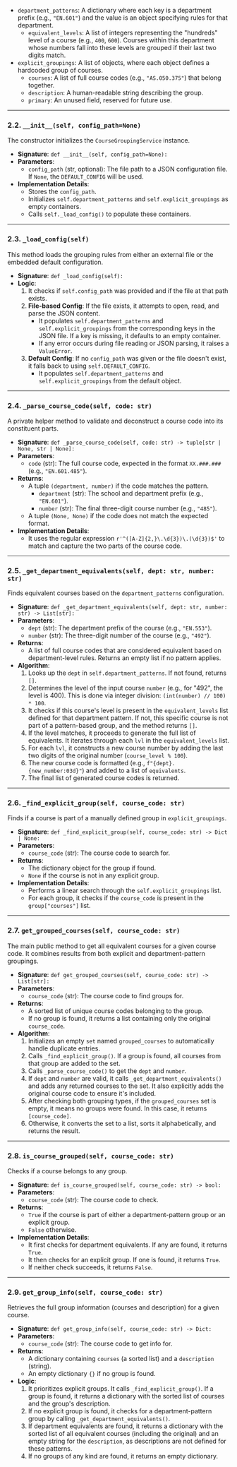 -   `department_patterns`: A dictionary where each key is a department prefix (e.g., `"EN.601"`) and the value is an object specifying rules for that department.
    -   `equivalent_levels`: A list of integers representing the "hundreds" level of a course (e.g., `400`, `600`). Courses within this department whose numbers fall into these levels are grouped if their last two digits match.
-   `explicit_groupings`: A list of objects, where each object defines a hardcoded group of courses.
    -   `courses`: A list of full course codes (e.g., `"AS.050.375"`) that belong together.
    -   `description`: A human-readable string describing the group.
    -   `primary`: An unused field, reserved for future use.

---

### 2.2. `__init__(self, config_path=None)`

The constructor initializes the `CourseGroupingService` instance.

-   **Signature**: `def __init__(self, config_path=None):`
-   **Parameters**:
    -   `config_path` (str, optional): The file path to a JSON configuration file. If `None`, the `DEFAULT_CONFIG` will be used.
-   **Implementation Details**:
    -   Stores the `config_path`.
    -   Initializes `self.department_patterns` and `self.explicit_groupings` as empty containers.
    -   Calls `self._load_config()` to populate these containers.

---

### 2.3. `_load_config(self)`

This method loads the grouping rules from either an external file or the embedded default configuration.

-   **Signature**: `def _load_config(self):`
-   **Logic**:
    1.  It checks if `self.config_path` was provided and if the file at that path exists.
    2.  **File-based Config**: If the file exists, it attempts to open, read, and parse the JSON content.
        -   It populates `self.department_patterns` and `self.explicit_groupings` from the corresponding keys in the JSON file. If a key is missing, it defaults to an empty container.
        -   If any error occurs during file reading or JSON parsing, it raises a `ValueError`.
    3.  **Default Config**: If no `config_path` was given or the file doesn't exist, it falls back to using `self.DEFAULT_CONFIG`.
        -   It populates `self.department_patterns` and `self.explicit_groupings` from the default object.

---

### 2.4. `_parse_course_code(self, code: str)`

A private helper method to validate and deconstruct a course code into its constituent parts.

-   **Signature**: `def _parse_course_code(self, code: str) -> tuple[str | None, str | None]:`
-   **Parameters**:
    -   `code` (str): The full course code, expected in the format `XX.###.###` (e.g., `"EN.601.485"`).
-   **Returns**:
    -   A tuple `(department, number)` if the code matches the pattern.
        -   `department` (str): The school and department prefix (e.g., `"EN.601"`).
        -   `number` (str): The final three-digit course number (e.g., `"485"`).
    -   A tuple `(None, None)` if the code does not match the expected format.
-   **Implementation Details**:
    -   It uses the regular expression `r'^([A-Z]{2,}\.\d{3})\.(\d{3})$'` to match and capture the two parts of the course code.

---

### 2.5. `_get_department_equivalents(self, dept: str, number: str)`

Finds equivalent courses based on the `department_patterns` configuration.

-   **Signature**: `def _get_department_equivalents(self, dept: str, number: str) -> List[str]:`
-   **Parameters**:
    -   `dept` (str): The department prefix of the course (e.g., `"EN.553"`).
    -   `number` (str): The three-digit number of the course (e.g., `"492"`).
-   **Returns**:
    -   A list of full course codes that are considered equivalent based on department-level rules. Returns an empty list if no pattern applies.
-   **Algorithm**:
    1.  Looks up the `dept` in `self.department_patterns`. If not found, returns `[]`.
    2.  Determines the level of the input course `number` (e.g., for "492", the level is 400). This is done via integer division: `(int(number) // 100) * 100`.
    3.  It checks if this course's level is present in the `equivalent_levels` list defined for that department pattern. If not, this specific course is not part of a pattern-based group, and the method returns `[]`.
    4.  If the level matches, it proceeds to generate the full list of equivalents. It iterates through each `lvl` in the `equivalent_levels` list.
    5.  For each `lvl`, it constructs a new course number by adding the last two digits of the original number (`course_level % 100`).
    6.  The new course code is formatted (e.g., `f"{dept}.{new_number:03d}"`) and added to a list of `equivalents`.
    7.  The final list of generated course codes is returned.

---

### 2.6. `_find_explicit_group(self, course_code: str)`

Finds if a course is part of a manually defined group in `explicit_groupings`.

-   **Signature**: `def _find_explicit_group(self, course_code: str) -> Dict | None:`
-   **Parameters**:
    -   `course_code` (str): The course code to search for.
-   **Returns**:
    -   The dictionary object for the group if found.
    -   `None` if the course is not in any explicit group.
-   **Implementation Details**:
    -   Performs a linear search through the `self.explicit_groupings` list.
    -   For each group, it checks if the `course_code` is present in the `group["courses"]` list.

---

### 2.7. `get_grouped_courses(self, course_code: str)`

The main public method to get all equivalent courses for a given course code. It combines results from both explicit and department-pattern groupings.

-   **Signature**: `def get_grouped_courses(self, course_code: str) -> List[str]:`
-   **Parameters**:
    -   `course_code` (str): The course code to find groups for.
-   **Returns**:
    -   A sorted list of unique course codes belonging to the group.
    -   If no group is found, it returns a list containing only the original `course_code`.
-   **Algorithm**:
    1.  Initializes an empty `set` named `grouped_courses` to automatically handle duplicate entries.
    2.  Calls `_find_explicit_group()`. If a group is found, all courses from that group are added to the set.
    3.  Calls `_parse_course_code()` to get the `dept` and `number`.
    4.  If `dept` and `number` are valid, it calls `_get_department_equivalents()` and adds any returned courses to the set. It also explicitly adds the original course code to ensure it's included.
    5.  After checking both grouping types, if the `grouped_courses` set is empty, it means no groups were found. In this case, it returns `[course_code]`.
    6.  Otherwise, it converts the set to a list, sorts it alphabetically, and returns the result.

---

### 2.8. `is_course_grouped(self, course_code: str)`

Checks if a course belongs to any group.

-   **Signature**: `def is_course_grouped(self, course_code: str) -> bool:`
-   **Parameters**:
    -   `course_code` (str): The course code to check.
-   **Returns**:
    -   `True` if the course is part of either a department-pattern group or an explicit group.
    -   `False` otherwise.
-   **Implementation Details**:
    -   It first checks for department equivalents. If any are found, it returns `True`.
    -   It then checks for an explicit group. If one is found, it returns `True`.
    -   If neither check succeeds, it returns `False`.

---

### 2.9. `get_group_info(self, course_code: str)`

Retrieves the full group information (courses and description) for a given course.

-   **Signature**: `def get_group_info(self, course_code: str) -> Dict:`
-   **Parameters**:
    -   `course_code` (str): The course code to get info for.
-   **Returns**:
    -   A dictionary containing `courses` (a sorted list) and a `description` (string).
    -   An empty dictionary `{}` if no group is found.
-   **Logic**:
    1.  It prioritizes explicit groups. It calls `_find_explicit_group()`. If a group is found, it returns a dictionary with the sorted list of courses and the group's description.
    2.  If no explicit group is found, it checks for a department-pattern group by calling `_get_department_equivalents()`.
    3.  If department equivalents are found, it returns a dictionary with the sorted list of all equivalent courses (including the original) and an empty string for the `description`, as descriptions are not defined for these patterns.
    4.  If no groups of any kind are found, it returns an empty dictionary.